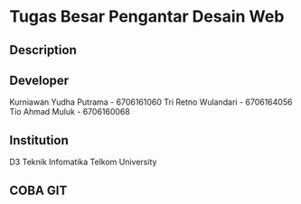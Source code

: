 # Tugas Besar Pengantar Desain Web

## Description

## Developer
Kurniawan Yudha Putrama - 6706161060
Tri Retno Wulandari - 6706164056
Tio Ahmad Muluk - 	6706160068

## Institution
D3 Teknik Infomatika
Telkom University

## COBA GIT
